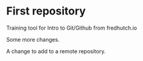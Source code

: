 # First repository

Training tool for Intro to Git/Github from fredhutch.io

Some more changes.

A change to add to a remote repository.
